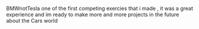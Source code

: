 BMWnotTesla
one of the first competing exercies that i made , it was a great experience 
and im ready to make more and more projects in the future about the Cars world 
